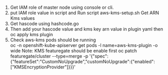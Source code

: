 1. Get IAM role of master node using console or cli.
2. put IAM role value in script and Run script aws-kms-setup.sh
Get ARN Kms values
3. Get hascode using hashcode.go 
4. Then add your hascode value and kms key arn value in plugin yaml then oc apply kms plugin
5. Check aws-kms pods should be running  
oc -n openshift-kube-apiserver get pods -l name=aws-kms-plugin -o wide
Note: KMS featuregate should be enable first
oc patch featuregate/cluster --type=merge -p '{"spec":{"featureSet":"CustomNoUpgrade","customNoUpgrade":{"enabled":["KMSEncryptionProvider"]}}}'

